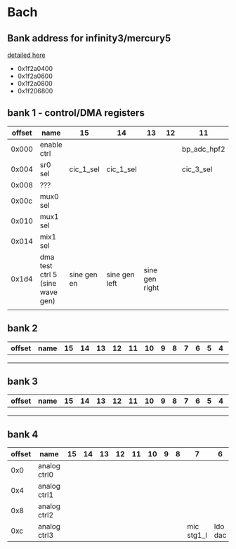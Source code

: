 # Bach

## Bank address for infinity3/mercury5

[detailed here](https://github.com/fifteenhex/SDK_pulbic/blob/c1436fa7446457e8d6547874d27ee4e34be150cf/Mercury5/proj/sc/driver/hal/mercury/audio/inc/hal_bach.h#L41)

- 0x1f2a0400
- 0x1f2a0600
- 0x1f2a0800
- 0x1f206800

## bank 1 - control/DMA registers

| offset | name                            | 15          | 14            | 13             | 12 | 11          | 10          | 9          | 8          | 7        | 6        | 5            | 4        | 3        | 2        | 1        | 0        |
|--------|---------------------------------|-------------|---------------|----------------|----|-------------|-------------|------------|------------|----------|----------|--------------|----------|----------|----------|----------|----------|
| 0x000  | enable ctrl                     |             |               |                |    | bp_adc_hpf2 | bp_adc_hpf1 |            |            |          |          |              |          |          |          |          |          |
| 0x004  | sr0 sel                         | cic_1_sel   | cic_1_sel     |                |    | cic_3_sel   | cic_3_sel   | writer_sel | writer_sel | src1_sel | src1_sel | src1_sel     | src1_sel | src2_sel | src2_sel | src2_sel | src2_sel |
| 0x008  | ???                             |             |               |                |    |             |             |            |            |          |          |              |          |          |          |          |          |
| 0x00c  | mux0 sel                        |             |               |                |    |             |             |            |            |          |          | mmc1 src sel |          |          |          |          |          |
| 0x010  | mux1 sel                        |             |               |                |    |             |             |            |            |          |          |              |          |          |          |          |          |
| 0x014  | mix1 sel                        |             |               |                |    |             |             |            |            |          |          |              |          |          |          |          |          |
| 0x1d4  | dma test ctrl 5 (sine wave gen) | sine gen en | sine gen left | sine gen right |    |             |             |            |            | gain     | gain     | gain         | gain     | freq     | freq     | freq     | freq     |
|        |                                 |             |               |                |    |             |             |            |            |          |          |              |          |          |          |          |          |

## bank 2 

| offset | name   | 15 | 14 | 13 | 12 | 11 | 10 | 9 | 8 | 7 | 6 | 5 | 4 | 3 | 2 | 1 | 0 |
|--------|--------|----|----|----|----|----|----|---|---|---|---|---|---|---|---|---|---|
|        |        |    |    |    |    |    |    |   |   |   |   |   |   |   |   |   |   |
|        |        |    |    |    |    |    |    |   |   |   |   |   |   |   |   |   |   |
|        |        |    |    |    |    |    |    |   |   |   |   |   |   |   |   |   |   |

## bank 3

| offset | name   | 15 | 14 | 13 | 12 | 11 | 10 | 9 | 8 | 7 | 6 | 5 | 4 | 3 | 2 | 1 | 0 |
|--------|--------|----|----|----|----|----|----|---|---|---|---|---|---|---|---|---|---|
|        |        |    |    |    |    |    |    |   |   |   |   |   |   |   |   |   |   |
|        |        |    |    |    |    |    |    |   |   |   |   |   |   |   |   |   |   |
|        |        |    |    |    |    |    |    |   |   |   |   |   |   |   |   |   |   |

## bank 4

| offset | name         | 15 | 14 | 13 | 12 | 11 | 10 | 9 | 8 | 7          | 6       | 5       | 4      | 3     | 2     | 1        | 0    |
|--------|--------------|----|----|----|----|----|----|---|---|------------|---------|---------|--------|-------|-------|----------|------|
| 0x0    | analog ctrl0 |    |    |    |    |    |    |   |   |            |         |         |        |       |       |          |      |
| 0x4    | analog ctrl1 |    |    |    |    |    |    |   |   |            |         |         |        |       |       |          |      |
| 0x8    | analog ctrl2 |    |    |    |    |    |    |   |   |            |         |         |        |       |       |          |      |
| 0xc    | analog ctrl3 |    |    |    |    |    |    |   |   | mic stg1_l | ldo dac | ldo adc | l0 dac | inmux | inmux | bias dac | adc0 |
